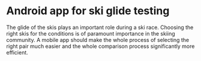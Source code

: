 # Android app for ski glide testing
The glide of the skis plays an important role during a ski race. Choosing the right skis for the conditions is of paramount importance in the skiing community. A mobile app should make the whole process of selecting the right pair much easier and the whole comparison process significantly more efficient.
